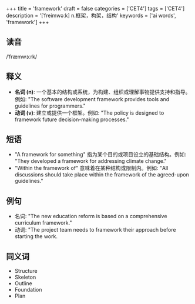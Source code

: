 +++
title = 'framework'
draft = false
categories = ['CET4']
tags = ['CET4']
description = '[ˈfreimwəːk] n.框架，构架，结构'
keywords = ['ai words', 'framework']
+++

## 读音
/ˈfræmwɜːrk/

## 释义
- **名词 (n)**: 一个基本的结构或系统，为构建、组织或理解事物提供支持和指导。例如: "The software development framework provides tools and guidelines for programmers."
- **动词 (v)**: 建立或提供一个框架。例如: "The policy is designed to framework future decision-making processes."

## 短语
- "A framework for something" 指为某个目的或项目设立的基础结构。例如: "They developed a framework for addressing climate change."
- "Within the framework of" 意味着在某种结构或限制内。例如: "All discussions should take place within the framework of the agreed-upon guidelines."

## 例句
- 名词: "The new education reform is based on a comprehensive curriculum framework."
- 动词: "The project team needs to framework their approach before starting the work.

## 同义词
- Structure
- Skeleton
- Outline
- Foundation
- Plan
